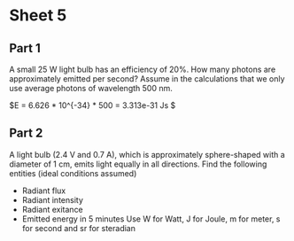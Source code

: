 # Sheet 5

## Part 1
A small 25 W light bulb has an efficiency of 20%. How many photons are approximately emitted per second?
Assume in the calculations that we only use average photons of wavelength 500 nm.

$E = 6.626 * 10^{-34} * 500 = 3.313e-31 Js $

## Part 2
A light bulb (2.4 V and 0.7 A), which is approximately sphere-shaped with a diameter of 1 cm, emits light
equally in all directions. Find the following entities (ideal conditions assumed)
- Radiant flux
- Radiant intensity
- Radiant exitance
- Emitted energy in 5 minutes
  Use W for Watt, J for Joule, m for meter, s for second and sr for steradian